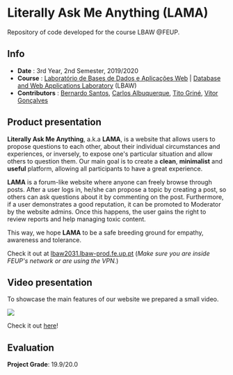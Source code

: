 # **Literally Ask Me Anything (LAMA)** 
Repository of code developed for the course LBAW @FEUP.

## Info
* **Date** : 3rd Year, 2nd Semester, 2019/2020
* **Course** : [Laboratório de Bases de Dados e Aplicações Web](https://sigarra.up.pt/feup/pt/ucurr_geral.ficha_uc_view?pv_ocorrencia_id=436452) | [Database and Web Applications Laboratory](https://sigarra.up.pt/feup/en/UCURR_GERAL.FICHA_UC_VIEW?pv_ocorrencia_id=436452) (LBAW)
* **Contributors** : [Bernardo Santos](https://github.com/bernas670), [Carlos Albuquerque](https://github.com/CajoAlbuquerque), [Tito Griné](https://github.com/TitoGrine), [Vítor Gonçalves](https://github.com/vitorhugo13)

## Product presentation

**Literally Ask Me Anything**, a.k.a **LAMA**, is a website that allows users to propose questions to each other, about their individual circumstances and experiences, or inversely, to expose one's particular situation and allow others to question them. Our main goal is to create a **clean**, **minimalist** and **useful** platform, allowing all participants to have a great experience.

**LAMA** is a forum-like website where anyone can freely browse through posts. After a user logs in, he/she can propose a topic by creating a post, so others can ask questions about it by commenting on the post. Furthermore, if a user demonstrates a good reputation, it can be promoted to Moderator by the website admins. Once this happens, the user gains the right to review reports and help managing toxic content.

This way, we hope **LAMA** to be a safe breeding ground for empathy, awareness and tolerance.

Check it out at [lbaw2031.lbaw-prod.fe.up.pt](http://lbaw2031.lbaw-prod.fe.up.pt) (*Make sure you are inside FEUP's network or are using the VPN.*)

## Video presentation

To showcase the main features of our website we prepared a small video.

[![](https://i.imgur.com/L4SpHwK.png)](https://drive.google.com/open?id=1RLNnCNr-o4D9vPGQk9I5WxAA9jwIdsi6)

Check it out [here](https://drive.google.com/open?id=1RLNnCNr-o4D9vPGQk9I5WxAA9jwIdsi6)!

## Evaluation
**Project Grade**: 19.9/20.0
